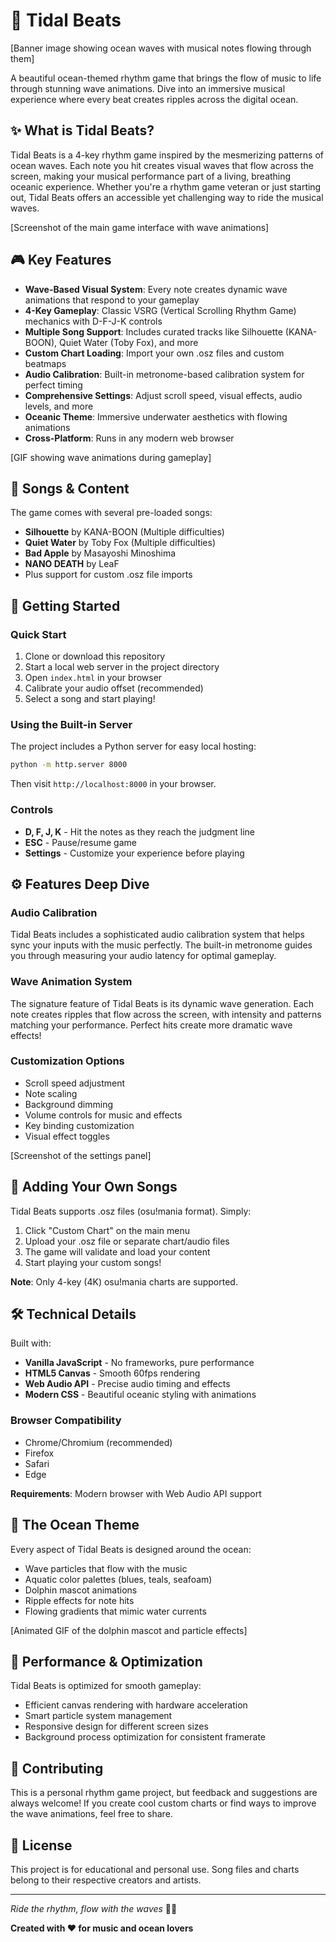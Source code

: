 # 🌊 Tidal Beats

[Banner image showing ocean waves with musical notes flowing through them]

A beautiful ocean-themed rhythm game that brings the flow of music to life through stunning wave animations. Dive into an immersive musical experience where every beat creates ripples across the digital ocean.

## ✨ What is Tidal Beats?

Tidal Beats is a 4-key rhythm game inspired by the mesmerizing patterns of ocean waves. Each note you hit creates visual waves that flow across the screen, making your musical performance part of a living, breathing oceanic experience. Whether you're a rhythm game veteran or just starting out, Tidal Beats offers an accessible yet challenging way to ride the musical waves.

[Screenshot of the main game interface with wave animations]

## 🎮 Key Features

- **Wave-Based Visual System**: Every note creates dynamic wave animations that respond to your gameplay
- **4-Key Gameplay**: Classic VSRG (Vertical Scrolling Rhythm Game) mechanics with D-F-J-K controls
- **Multiple Song Support**: Includes curated tracks like Silhouette (KANA-BOON), Quiet Water (Toby Fox), and more
- **Custom Chart Loading**: Import your own .osz files and custom beatmaps
- **Audio Calibration**: Built-in metronome-based calibration system for perfect timing
- **Comprehensive Settings**: Adjust scroll speed, visual effects, audio levels, and more
- **Oceanic Theme**: Immersive underwater aesthetics with flowing animations
- **Cross-Platform**: Runs in any modern web browser

[GIF showing wave animations during gameplay]

## 🌊 Songs & Content

The game comes with several pre-loaded songs:
- **Silhouette** by KANA-BOON (Multiple difficulties)
- **Quiet Water** by Toby Fox (Multiple difficulties) 
- **Bad Apple** by Masayoshi Minoshima
- **NANO DEATH** by LeaF
- Plus support for custom .osz file imports

## 🚀 Getting Started

### Quick Start
1. Clone or download this repository
2. Start a local web server in the project directory
3. Open `index.html` in your browser
4. Calibrate your audio offset (recommended)
5. Select a song and start playing!

### Using the Built-in Server
The project includes a Python server for easy local hosting:

```bash
python -m http.server 8000
```

Then visit `http://localhost:8000` in your browser.

### Controls
- **D, F, J, K** - Hit the notes as they reach the judgment line
- **ESC** - Pause/resume game
- **Settings** - Customize your experience before playing

## ⚙️ Features Deep Dive

### Audio Calibration
Tidal Beats includes a sophisticated audio calibration system that helps sync your inputs with the music perfectly. The built-in metronome guides you through measuring your audio latency for optimal gameplay.

### Wave Animation System
The signature feature of Tidal Beats is its dynamic wave generation. Each note creates ripples that flow across the screen, with intensity and patterns matching your performance. Perfect hits create more dramatic wave effects!

### Customization Options
- Scroll speed adjustment
- Note scaling
- Background dimming
- Volume controls for music and effects
- Key binding customization
- Visual effect toggles

[Screenshot of the settings panel]

## 🎵 Adding Your Own Songs

Tidal Beats supports .osz files (osu!mania format). Simply:

1. Click "Custom Chart" on the main menu
2. Upload your .osz file or separate chart/audio files
3. The game will validate and load your content
4. Start playing your custom songs!

**Note**: Only 4-key (4K) osu!mania charts are supported.

## 🛠️ Technical Details

Built with:
- **Vanilla JavaScript** - No frameworks, pure performance
- **HTML5 Canvas** - Smooth 60fps rendering
- **Web Audio API** - Precise audio timing and effects
- **Modern CSS** - Beautiful oceanic styling with animations

### Browser Compatibility
- Chrome/Chromium (recommended)
- Firefox
- Safari
- Edge

**Requirements**: Modern browser with Web Audio API support

## 🌊 The Ocean Theme

Every aspect of Tidal Beats is designed around the ocean:
- Wave particles that flow with the music
- Aquatic color palettes (blues, teals, seafoam)
- Dolphin mascot animations
- Ripple effects for note hits
- Flowing gradients that mimic water currents

[Animated GIF of the dolphin mascot and particle effects]

## 🎯 Performance & Optimization

Tidal Beats is optimized for smooth gameplay:
- Efficient canvas rendering with hardware acceleration
- Smart particle system management
- Responsive design for different screen sizes
- Background process optimization for consistent framerate

## 🤝 Contributing

This is a personal rhythm game project, but feedback and suggestions are always welcome! If you create cool custom charts or find ways to improve the wave animations, feel free to share.

## 📄 License

This project is for educational and personal use. Song files and charts belong to their respective creators and artists.

---

*Ride the rhythm, flow with the waves* 🌊🎵

**Created with ❤️ for music and ocean lovers**